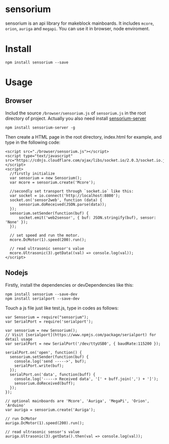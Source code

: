 # sensorium
sensorium is an api library for makeblock mainboards. It includes `mcore`, `orion`, `auriga` and  `megapi`.
You can use it in browser, node enviroment.

# Install
```
npm install sensorium --save
```

# Usage
## Browser
Includ the source `/browser/sensorium.js` of `sensorium.js` in the root directory of project.
Actually you also need install [sensorium-server](https://www.npmjs.com/package/sensorium-server)

```
npm install sensorium-server -g

```
Then create a HTML page in the root directory, index.html for example, and type in the following code:
```
<script src="./browser/sensorium.js"></script>
<script type="text/javascript" src="https://cdnjs.cloudflare.com/ajax/libs/socket.io/2.0.3/socket.io.js"></script>
<script>
  //firstly initialize
  var sensorium = new Sensorium();
  var mcore = sensorium.create('Mcore');

  //secondly set transport through `socket.io` like this:
  var socket = io.connect('http://localhost:8800');
  socket.on('sensor2web', function (data) {
      sensorium.doReceived(JSON.parse(data));
  });
  sensorium.setSender(function(buf) {
      socket.emit('web2sensor', { buf: JSON.stringify(buf), sensor: 'None' });
  });

  // set speed and run the motor.
  mcore.DcMotor(1).speed(200).run();

  // read ultrasonic sensor's value
  mcore.Ultrasonic(3).getData((val) => console.log(val));
</script>

```
## Nodejs
Firstly, install the dependencies or devDependencies like this:
```
npm install sensorium --save-dev
npm install serialport --save-dev
```

Touch a js file just like test.js, type in codes as follows:

```
var Sensorium = require("sensorium");
var SerialPort = require('serialport');

var sensorium = new Sensorium();
// Visit [serialport](https://www.npmjs.com/package/serialport) for detail usage
var serialPort = new SerialPort('/dev/ttyUSB0', { baudRate:115200 });

serialPort.on('open', function() {
  sensorium.setSender(function(buf) {
    console.log('send ----->', buf);
    serialPort.write(buf);
  });
  serialPort.on('data', function(buff) {
    console.log('-----> Received data', '[' + buff.join(',') + ']');
    sensorium.doReceived(buff);
  });
});

// optional mainboards are 'Mcore', 'Auriga', 'MegaPi', 'Orion', 'Arduino'
var auriga = sensorium.create('Auriga');

// run DcMotor
auriga.DcMotor(1).speed(200).run();

// read ultrasonic sensor's value
auriga.Ultrasonic(3).getData().then(val => console.log(val));
```